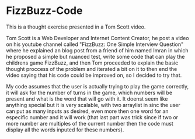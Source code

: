 # FizzBuzz-Code

This is a thought exercise presented in a Tom Scott video.

Tom Scott is a Web Developer and Internet Content Creator, he post a video on his youtube channel called "FizzBuzz: One Simple Interview Question" where he explained an blog post from a friend of him named Imran in which he proposed a simple but nuanced test, write some code that can play the childrens game FizzBuzz, and then Tom proceeded to explain the basic thought proccess of the problem and iterated a bit on it to then end the video saying that his code could be improved on, so I decided to try that. 

My code assumes that the user is actually trying to play the game correctly, it will ask for the number of turns in the game, which numbers will be present and what is the word that will go with it. It doenst seem like anything special but it is very scalable, with two arraylist in sinc the user can put as many inputs as desired, even more then one word for an especific number and it will work (that last part was trick since if two or more number are multiples of the current number then the code must display all the words inputed for these numbers).
